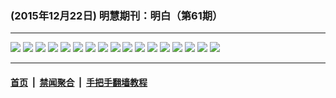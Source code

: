 ### (2015年12月22日) 明慧期刊：明白（第61期）

---

<img src="http://qikan.minghui.org/mhqkpage/qikanimage/2015/12/22/mingbai-61-2in1-read-online1.png"/> 

<img src="http://qikan.minghui.org/mhqkpage/qikanimage/2015/12/22/mingbai-61-2in1-read-online2.png"/> 

<img src="http://qikan.minghui.org/mhqkpage/qikanimage/2015/12/22/mingbai-61-2in1-read-online3.png"/> 

<img src="http://qikan.minghui.org/mhqkpage/qikanimage/2015/12/22/mingbai-61-2in1-read-online4.png"/> 

<img src="http://qikan.minghui.org/mhqkpage/qikanimage/2015/12/22/mingbai-61-2in1-read-online5.png"/> 

<img src="http://qikan.minghui.org/mhqkpage/qikanimage/2015/12/22/mingbai-61-2in1-read-online6.png"/> 

<img src="http://qikan.minghui.org/mhqkpage/qikanimage/2015/12/22/mingbai-61-2in1-read-online7.png"/> 

<img src="http://qikan.minghui.org/mhqkpage/qikanimage/2015/12/22/mingbai-61-2in1-read-online8.png"/> 

<img src="http://qikan.minghui.org/mhqkpage/qikanimage/2015/12/22/mingbai-61-2in1-read-online9.png"/> 

<img src="http://qikan.minghui.org/mhqkpage/qikanimage/2015/12/22/mingbai-61-2in1-read-online10.png"/> 

<img src="http://qikan.minghui.org/mhqkpage/qikanimage/2015/12/22/mingbai-61-2in1-read-online11.png"/> 

<img src="http://qikan.minghui.org/mhqkpage/qikanimage/2015/12/22/mingbai-61-2in1-read-online12.png"/> 

<img src="http://qikan.minghui.org/mhqkpage/qikanimage/2015/12/22/mingbai-61-2in1-read-online13.png"/> 

<img src="http://qikan.minghui.org/mhqkpage/qikanimage/2015/12/22/mingbai-61-2in1-read-online14.png"/> 

<img src="http://qikan.minghui.org/mhqkpage/qikanimage/2015/12/22/mingbai-61-2in1-read-online15.png"/> 

<img src="http://qikan.minghui.org/mhqkpage/qikanimage/2015/12/22/mingbai-61-2in1-read-online16.png"/> 

<img src="http://qikan.minghui.org/mhqkpage/qikanimage/2015/12/22/mingbai-61-2in1-read-online17.png"/> 



---

#### [首页](../../../..) &nbsp;|&nbsp; [禁闻聚合](https://github.com/gfw-breaker/banned-news) &nbsp;|&nbsp; [手把手翻墙教程](https://github.com/gfw-breaker/guides) 